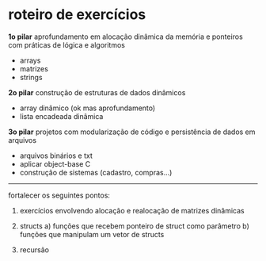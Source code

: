 # roteiro de exercícios

**1o pilar**
aprofundamento em alocação dinâmica da memória e ponteiros com práticas de lógica e algoritmos
- arrays
- matrizes
- strings


**2o pilar**
construção de estruturas de dados dinâmicos
* array dinâmico (ok mas aprofundamento)
* lista encadeada dinâmica

**3o pilar**
projetos com modularização de código e persistência de dados em arquivos
* arquivos binários e txt
* aplicar object-base C
* construção de sistemas (cadastro, compras...)

---

fortalecer os seguintes pontos:

1. exercícios envolvendo alocação e realocação de matrizes dinâmicas

2. structs
a) funções que recebem ponteiro de struct como parâmetro
b) funções que manipulam um vetor de structs

3. recursão
